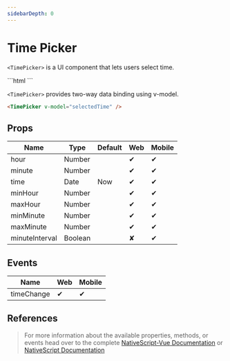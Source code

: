 ```yaml
---
sidebarDepth: 0
---
```


# Time Picker

`<TimePicker>` is a UI component that lets users select time.

<DocExampleBox codeBox="https://codesandbox.io/s/jvpprv63n5">
```html
<TimePicker :hour="selectedHour" :minute="selectedMinute" />
```
<TimePickerDoc />
</DocExampleBox>

`<TimePicker>` provides two-way data binding using v-model.

```html
<TimePicker v-model="selectedTime" />
```

## Props

| Name           | Type    | Default | Web | Mobile |
| -------------- | ------- | ------- | --- | ------ |
| hour           | Number  |         | ✔   | ✔      |
| minute         | Number  |         | ✔   | ✔      |
| time           | Date    | Now     | ✔   | ✔      |
| minHour        | Number  |         | ✔   | ✔      |
| maxHour        | Number  |         | ✔   | ✔      |
| minMinute      | Number  |         | ✔   | ✔      |
| maxMinute      | Number  |         | ✔   | ✔      |
| minuteInterval | Boolean |         | ✘   | ✔      |

## Events

| Name       | Web | Mobile |
| ---------- | --- | ------ |
| timeChange | ✔   | ✔      |

## References

> For more information about the available properties, methods, or events head over to the complete [NativeScript-Vue Documentation](https://nativescript-vue.org/en/docs/elements/components/time-picker/)
> or [NativeScript Documentation](https://docs.nativescript.org/api-reference/classes/_ui_time_picker_.timepicker)
